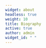 ```yaml
---
widget: about
headless: true
weight: 10
title: Biography
active: true
author: admin
widget_id: " "
---
```

